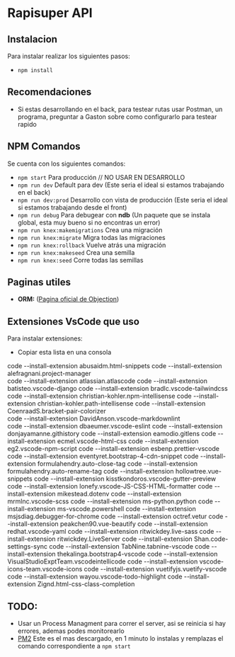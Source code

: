 # Rapisuper API

## Instalacion

Para instalar realizar los siguientes pasos:

- `npm install`

## Recomendaciones

- Si estas desarrollando en el back, para testear rutas usar Postman, un programa, preguntar a Gaston sobre como configurarlo para testear rapido

## NPM Comandos

Se cuenta con los siguientes comandos:

- `npm start` Para producción // NO USAR EN DESARROLLO
- `npm run dev` Default para dev (Este seria el ideal si estamos trabajando en el back)
- `npm run dev:prod` Desarrollo con vista de producción (Este seria el ideal si estamos trabajando desde el front)
- `npm run debug` Para debugear con **ndb** (Un paquete que se instala global, esta muy bueno si no encontras un error)
- `npm run knex:makemigrations` Crea una migración
- `npm run knex:migrate` Migra todas las migraciones
- `npm run knex:rollback` Vuelve atrás una migración
- `npm run knex:makeseed` Crea una semilla
- `npm run knex:seed` Corre todas las semillas

## Paginas utiles

- **ORM:** ([Pagina oficial de Objection](https://vincit.github.io/objection.js/))

## Extensiones VsCode que uso

Para instalar extensiones:

- Copiar esta lista en una consola

code --install-extension abusaidm.html-snippets
code --install-extension alefragnani.project-manager  
code --install-extension atlassian.atlascode
code --install-extension batisteo.vscode-django
code --install-extension bradlc.vscode-tailwindcss
code --install-extension christian-kohler.npm-intellisense
code --install-extension christian-kohler.path-intellisense
code --install-extension CoenraadS.bracket-pair-colorizer  
code --install-extension DavidAnson.vscode-markdownlint  
code --install-extension dbaeumer.vscode-eslint
code --install-extension donjayamanne.githistory
code --install-extension eamodio.gitlens
code --install-extension ecmel.vscode-html-css
code --install-extension eg2.vscode-npm-script
code --install-extension esbenp.prettier-vscode
code --install-extension eventyret.bootstrap-4-cdn-snippet
code --install-extension formulahendry.auto-close-tag
code --install-extension formulahendry.auto-rename-tag
code --install-extension hollowtree.vue-snippets
code --install-extension kisstkondoros.vscode-gutter-preview
code --install-extension lonefy.vscode-JS-CSS-HTML-formatter
code --install-extension mikestead.dotenv
code --install-extension mrmlnc.vscode-scss
code --install-extension ms-python.python
code --install-extension ms-vscode.powershell
code --install-extension msjsdiag.debugger-for-chrome
code --install-extension octref.vetur
code --install-extension peakchen90.vue-beautify
code --install-extension redhat.vscode-yaml
code --install-extension ritwickdey.live-sass
code --install-extension ritwickdey.LiveServer
code --install-extension Shan.code-settings-sync
code --install-extension TabNine.tabnine-vscode
code --install-extension thekalinga.bootstrap4-vscode
code --install-extension VisualStudioExptTeam.vscodeintellicode
code --install-extension vscode-icons-team.vscode-icons
code --install-extension vuetifyjs.vuetify-vscode
code --install-extension wayou.vscode-todo-highlight
code --install-extension Zignd.html-css-class-completion

## TODO:

- Usar un Process Managment para correr el server, asi se reinicia si hay errores, ademas podes monitorearlo
- [PM2](https://www.npmjs.com/package/pm2) Este es el mas descargado, en 1 minuto lo instalas y remplazas el comando correspondiente a `npm start`

